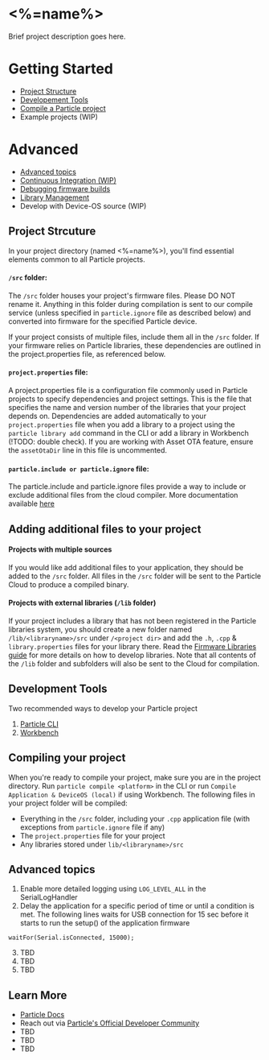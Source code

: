 # <%=name%>

Brief project description goes here.

<!---
Explain what the project does and its purpose. Mention any prerequisites, such as the required hardware and software.
Example: The "Smart Home Temperature and Light Control System" is a project aimed at enhancing home comfort and energy efficiency. This project leverages an XYZ microcontroller and various sensors to automate temperature and lighting control within a home environment.
-->

# Getting Started

- [Project Structure](#project-strcuture)
- [Developement Tools](#development-tools)
- [Compile a Particle project](#compiling-your-project)
- Example projects (WIP)

# Advanced
- [Advanced topics](#advanced-topics)
- [Continuous Integration (WIP)](https://docs.particle.io/firmware/best-practices/github-actions/)
- [Debugging firmware builds](https://docs.particle.io/troubleshooting/guides/build-tools-troubleshooting/debugging-firmware-builds/)
- [Library Management](https://docs.particle.io/getting-started/developer-tools/workbench/#particle-libraries)
- Develop with Device-OS source (WIP)

## Project Strcuture

In your project directory (named <%=name%>), you'll find essential elements common to all Particle projects.

#### ```/src``` folder:  
The `/src` folder houses your project's firmware files. Please DO NOT rename it. Anything in this folder during compilation is sent to our compile service (unless specified in `particle.ignore` file as described below) and converted into firmware for the specified Particle device.

If your project consists of multiple files, include them all in the `/src` folder. If your firmware relies on Particle libraries, these dependencies are outlined in the project.properties file, as referenced below.

#### ```project.properties``` file:  
A project.properties file is a configuration file commonly used in Particle projects to specify dependencies and project settings. This is the file that specifies the name and version number of the libraries that your project depends on. Dependencies are added automatically to your `project.properties` file when you add a library to a project using the `particle library add` command in the CLI or add a library in Workbench (!TODO: double check). If you are working with Asset OTA feature, ensure the `assetOtaDir` line in this file is uncommented.

#### ```particle.include or particle.ignore``` file:
The particle.include and particle.ignore files provide a way to include or exclude additional files from the cloud compiler. More documentation available [here](https://docs.particle.io/getting-started/device-os/firmware-libraries/#particle-include-and-particle-ignore)

## Adding additional files to your project

#### Projects with multiple sources
If you would like add additional files to your application, they should be added to the `/src` folder. All files in the `/src` folder will be sent to the Particle Cloud to produce a compiled binary.

#### Projects with external libraries (```/lib``` folder)
If your project includes a library that has not been registered in the Particle libraries system, you should create a new folder named `/lib/<libraryname>/src` under `/<project dir>` and add the `.h`, `.cpp` & `library.properties` files for your library there. Read the [Firmware Libraries guide](https://docs.particle.io/guide/tools-and-features/libraries/) for more details on how to develop libraries. Note that all contents of the `/lib` folder and subfolders will also be sent to the Cloud for compilation.

## Development Tools

Two recommended ways to develop your Particle project
1. [Particle CLI](https://docs.particle.io/getting-started/developer-tools/cli/)
2. [Workbench](https://docs.particle.io/quickstart/workbench/)

## Compiling your project

When you're ready to compile your project, make sure you are in the project directory. Run `particle compile <platform>` in the CLI or run `Compile Application & DeviceOS (local)` if using Workbench. The following files in your project folder will be compiled:

- Everything in the `/src` folder, including your `.cpp` application file (with exceptions from `particle.ignore` file if any)
- The `project.properties` file for your project
- Any libraries stored under `lib/<libraryname>/src`

## Advanced topics

1. Enable more detailed logging using `LOG_LEVEL_ALL` in the SerialLogHandler
2. Delay the application for a specific period of time or until a condition is met. The following lines waits for USB connection for 15 sec before it starts to run the setup() of the application firmware
```
waitFor(Serial.isConnected, 15000);
```
3. TBD
4. TBD
5. TBD


## Learn More
- [Particle Docs](https://docs.particle.io/getting-started/getting-started/)
- Reach out via [Particle's Official Developer Community](https://community.particle.io/)
- TBD
- TBD
- TBD

